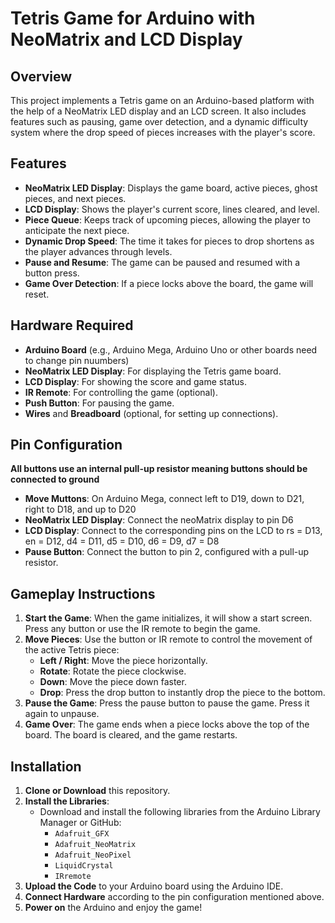 # Tetris Game for Arduino with NeoMatrix and LCD Display

## Overview

This project implements a Tetris game on an Arduino-based platform with the help of a NeoMatrix LED display and an LCD screen. It also includes features such as pausing, game over detection, and a dynamic difficulty system where the drop speed of pieces increases with the player's score.

## Features

- **NeoMatrix LED Display**: Displays the game board, active pieces, ghost pieces, and next pieces.
- **LCD Display**: Shows the player's current score, lines cleared, and level.
- **Piece Queue**: Keeps track of upcoming pieces, allowing the player to anticipate the next piece.
- **Dynamic Drop Speed**: The time it takes for pieces to drop shortens as the player advances through levels.
- **Pause and Resume**: The game can be paused and resumed with a button press.
- **Game Over Detection**: If a piece locks above the board, the game will reset.

## Hardware Required

- **Arduino Board** (e.g., Arduino Mega, Arduino Uno or other boards need to change pin nuumbers)
- **NeoMatrix LED Display**: For displaying the Tetris game board.
- **LCD Display**: For showing the score and game status.
- **IR Remote**: For controlling the game (optional).
- **Push Button**: For pausing the game.
- **Wires** and **Breadboard** (optional, for setting up connections).

## Pin Configuration
**All buttons use an internal pull-up resistor meaning buttons should be connected to ground**
- **Move Muttons**: On Arduino Mega, connect left to D19, down to D21, right to D18, and up to D20
- **NeoMatrix LED Display**: Connect the neoMatrix display to pin D6
- **LCD Display**: Connect to the corresponding pins on the LCD to rs = D13, en = D12, d4 = D11, d5 = D10, d6 = D9, d7 = D8
- **Pause Button**: Connect the button to pin 2, configured with a pull-up resistor.

## Gameplay Instructions

1. **Start the Game**: When the game initializes, it will show a start screen. Press any button or use the IR remote to begin the game.
2. **Move Pieces**: Use the button or IR remote to control the movement of the active Tetris piece:
   - **Left / Right**: Move the piece horizontally.
   - **Rotate**: Rotate the piece clockwise.
   - **Down**: Move the piece down faster.
   - **Drop**: Press the drop button to instantly drop the piece to the bottom.
3. **Pause the Game**: Press the pause button to pause the game. Press it again to unpause.
4. **Game Over**: The game ends when a piece locks above the top of the board. The board is cleared, and the game restarts.

## Installation

1. **Clone or Download** this repository.
2. **Install the Libraries**:
   - Download and install the following libraries from the Arduino Library Manager or GitHub:
     - `Adafruit_GFX`
     - `Adafruit_NeoMatrix`
     - `Adafruit_NeoPixel`
     - `LiquidCrystal`
     - `IRremote`
3. **Upload the Code** to your Arduino board using the Arduino IDE.
4. **Connect Hardware** according to the pin configuration mentioned above.
5. **Power on** the Arduino and enjoy the game!

